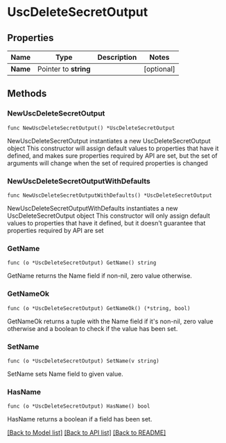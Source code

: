 # UscDeleteSecretOutput

## Properties

Name | Type | Description | Notes
------------ | ------------- | ------------- | -------------
**Name** | Pointer to **string** |  | [optional] 

## Methods

### NewUscDeleteSecretOutput

`func NewUscDeleteSecretOutput() *UscDeleteSecretOutput`

NewUscDeleteSecretOutput instantiates a new UscDeleteSecretOutput object
This constructor will assign default values to properties that have it defined,
and makes sure properties required by API are set, but the set of arguments
will change when the set of required properties is changed

### NewUscDeleteSecretOutputWithDefaults

`func NewUscDeleteSecretOutputWithDefaults() *UscDeleteSecretOutput`

NewUscDeleteSecretOutputWithDefaults instantiates a new UscDeleteSecretOutput object
This constructor will only assign default values to properties that have it defined,
but it doesn't guarantee that properties required by API are set

### GetName

`func (o *UscDeleteSecretOutput) GetName() string`

GetName returns the Name field if non-nil, zero value otherwise.

### GetNameOk

`func (o *UscDeleteSecretOutput) GetNameOk() (*string, bool)`

GetNameOk returns a tuple with the Name field if it's non-nil, zero value otherwise
and a boolean to check if the value has been set.

### SetName

`func (o *UscDeleteSecretOutput) SetName(v string)`

SetName sets Name field to given value.

### HasName

`func (o *UscDeleteSecretOutput) HasName() bool`

HasName returns a boolean if a field has been set.


[[Back to Model list]](../README.md#documentation-for-models) [[Back to API list]](../README.md#documentation-for-api-endpoints) [[Back to README]](../README.md)


